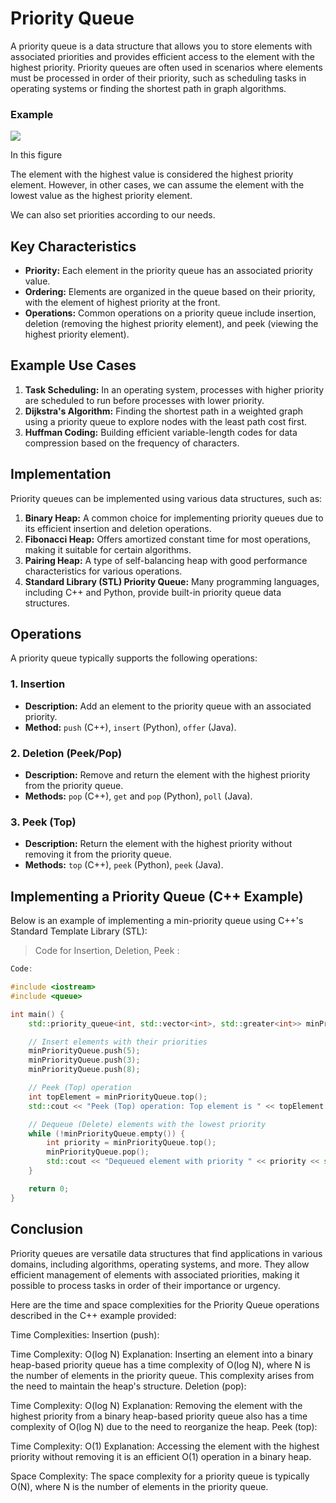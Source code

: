 # Priority Queue

A priority queue is a data structure that allows you to store elements with associated priorities and provides efficient access to the element with the highest priority. Priority queues are often used in scenarios where elements must be processed in order of their priority, such as scheduling tasks in operating systems or finding the shortest path in graph algorithms.

### Example 
![](https://cdn.programiz.com/sites/tutorial2program/files/Introduction.png)

In this figure

The element with the highest value is considered the highest priority element. However, in other cases, we can assume the element with the lowest value as the highest priority element.

We can also set priorities according to our needs.


## Key Characteristics

- **Priority:** Each element in the priority queue has an associated priority value.
- **Ordering:** Elements are organized in the queue based on their priority, with the element of highest priority at the front.
- **Operations:** Common operations on a priority queue include insertion, deletion (removing the highest priority element), and peek (viewing the highest priority element).


## Example Use Cases

1. **Task Scheduling:** In an operating system, processes with higher priority are scheduled to run before processes with lower priority.
2. **Dijkstra's Algorithm:** Finding the shortest path in a weighted graph using a priority queue to explore nodes with the least path cost first.
3. **Huffman Coding:** Building efficient variable-length codes for data compression based on the frequency of characters.


## Implementation

Priority queues can be implemented using various data structures, such as:

1. **Binary Heap:** A common choice for implementing priority queues due to its efficient insertion and deletion operations.
2. **Fibonacci Heap:** Offers amortized constant time for most operations, making it suitable for certain algorithms.
3. **Pairing Heap:** A type of self-balancing heap with good performance characteristics for various operations.
4. **Standard Library (STL) Priority Queue:** Many programming languages, including C++ and Python, provide built-in priority queue data structures.


## Operations

A priority queue typically supports the following operations:

### 1. Insertion
   - **Description:** Add an element to the priority queue with an associated priority.
   - **Method:** `push` (C++), `insert` (Python), `offer` (Java).

### 2. Deletion (Peek/Pop)
   - **Description:** Remove and return the element with the highest priority from the priority queue.
   - **Methods:** `pop` (C++), `get` and `pop` (Python), `poll` (Java).

### 3. Peek (Top)
   - **Description:** Return the element with the highest priority without removing it from the priority queue.
   - **Methods:** `top` (C++), `peek` (Python), `peek` (Java).


## Implementing a Priority Queue (C++ Example)

Below is an example of implementing a min-priority queue using C++'s Standard Template Library (STL):



> Code for Insertion, Deletion, Peek :
```cpp
Code:

#include <iostream>
#include <queue>

int main() {
    std::priority_queue<int, std::vector<int>, std::greater<int>> minPriorityQueue;

    // Insert elements with their priorities
    minPriorityQueue.push(5);
    minPriorityQueue.push(3);
    minPriorityQueue.push(8);

    // Peek (Top) operation
    int topElement = minPriorityQueue.top();
    std::cout << "Peek (Top) operation: Top element is " << topElement << std::endl;

    // Dequeue (Delete) elements with the lowest priority
    while (!minPriorityQueue.empty()) {
        int priority = minPriorityQueue.top();
        minPriorityQueue.pop();
        std::cout << "Dequeued element with priority " << priority << std::endl;
    }

    return 0;
}
```
## Conclusion
Priority queues are versatile data structures that find applications in various domains, including algorithms, operating systems, and more. They allow efficient management of elements with associated priorities, making it possible to process tasks in order of their importance or urgency.


Here are the time and space complexities for the Priority Queue operations described in the C++ example provided:

Time Complexities:
Insertion (push):

Time Complexity: O(log N)
Explanation: Inserting an element into a binary heap-based priority queue has a time complexity of O(log N), where N is the number of elements in the priority queue. This complexity arises from the need to maintain the heap's structure.
Deletion (pop):

Time Complexity: O(log N)
Explanation: Removing the element with the highest priority from a binary heap-based priority queue also has a time complexity of O(log N) due to the need to reorganize the heap.
Peek (top):

Time Complexity: O(1)
Explanation: Accessing the element with the highest priority without removing it is an efficient O(1) operation in a binary heap.


Space Complexity:
The space complexity for a priority queue is typically O(N), where N is the number of elements in the priority queue.
